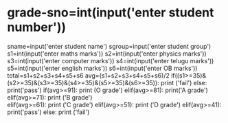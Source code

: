 # grade-sno=int(input('enter student number'))
sname=input('enter student name')
sgroup=input('enter student group')
s1=int(input('enter maths marks'))
s2=int(input('enter physics marks'))
s3=int(input('enter computer  marks'))
s4=int(input('enter telugu marks'))
s5=int(input('enter english marks'))
s6=int(input('enter OB marks'))  
total=s1+s2+s3+s4+s5+s6
avg=(s1+s2+s3+s4+s5+s6)/2
if((s1>=35)&(s2>=35)&(s3>=35)&(s4>=35)&(s5>=35)&(s6>=35)):
    print ('fail')
else:
    print('pass')
if(avg>=91):
    print (O grade')
elif(avg>=81):
     print('A grade')
elif(avg>=71):
     print ('B grade')  
elif(avg>=61):
     print ('C grade')
elif(avg>=51):
     print ('D grade')
elif(avg>=41):
     print('pass')
else:
     print ('fail')
